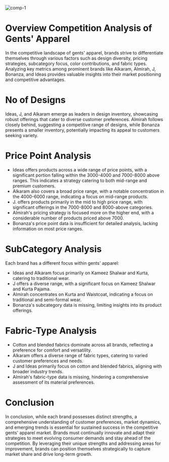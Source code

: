 ![comp-1](https://github.com/abehashahab/Competition-Analysis/assets/18510258/bffbd202-9227-4f45-bedc-aa6a9cec612f)

# Overview Competition Analysis of Gents' Apparel
In the competitive landscape of gents' apparel, brands strive to differentiate themselves through various factors such as design diversity, pricing strategies, subcategory focus, color contributions, and fabric types. Analyzing key metrics among prominent brands like Alkaram, Almirah, J, Bonanza, and Ideas provides valuable insights into their market positioning and competitive advantages.
  
  
# No of Designs
Ideas, J, and Alkaram emerge as leaders in design inventory, showcasing robust offerings that cater to diverse customer preferences. Almirah follows closely behind, suggesting a competitive range of designs, while Bonanza presents a smaller inventory, potentially impacting its appeal to customers seeking variety.

# Price Point Analysis 
- Ideas offers products across a wide range of price points, with a significant portion falling within the 3000-4000 and 7000-8000 above ranges. This indicates a strategy catering to both mid-range and premium customers.
- Alkaram also covers a broad price range, with a notable concentration in the 4000-6000 range, indicating a focus on mid-range products.
- J. offers products primarily in the mid to high price range, with significant offerings in the 7000-8000 and 8000-above categories.
- Almirah's pricing strategy is focused more on the higher end, with a considerable number of products priced above 7000.
- Bonanza's price point data is insufficient for detailed analysis, lacking information on most price ranges.

# SubCategory Analysis
Each brand has a different focus within gents' apparel:
- Ideas and Alkaram focus primarily on Kameez Shalwar and Kurta, catering to traditional wear.
- J offers a diverse range, with a significant focus on Kameez Shalwar and Kurta Pajama.
- Almirah concentrates on Kurta and Waistcoat, indicating a focus on traditional and semi-formal wear.
- Bonanza's subcategory data is missing, limiting insights into its product offerings.

# Fabric-Type Analysis
- Cotton and blended fabrics dominate across all brands, reflecting a preference for comfort and versatility.
- Alkaram offers a diverse range of fabric types, catering to varied customer preferences and needs.
- J and Ideas primarily focus on cotton and blended fabrics, aligning with broader industry trends.
- Almirah's fabric-type data is missing, hindering a comprehensive assessment of its material preferences.

# Conclusion
In conclusion, while each brand possesses distinct strengths, a comprehensive understanding of customer preferences, market dynamics, and emerging trends is essential for sustained success in the competitive gents' apparel market. Brands must continually innovate and adapt their strategies to meet evolving consumer demands and stay ahead of the competition. By leveraging their unique strengths and addressing areas for improvement, brands can position themselves strategically to capture market share and drive long-term growth.




